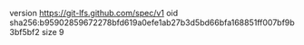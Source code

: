 version https://git-lfs.github.com/spec/v1
oid sha256:b95902859672278bfd619a0efe1ab27b3d5bd66bfa168851ff007bf9b3bf5bf2
size 9
